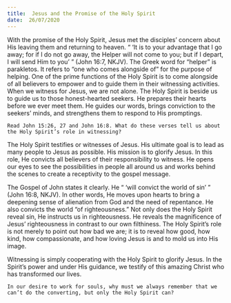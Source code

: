 ```yaml
---
title:  Jesus and the Promise of the Holy Spirit
date:  26/07/2020
---
```


With the promise of the Holy Spirit, Jesus met the disciples’ concern about His leaving them and returning to heaven. “ ‘It is to your advantage that I go away; for if I do not go away, the Helper will not come to you; but if I depart, I will send Him to you’ ” (John 16:7, NKJV). The Greek word for “helper” is parakletos. It refers to “one who comes alongside of” for the purpose of helping. One of the prime functions of the Holy Spirit is to come alongside of all believers to empower and to guide them in their witnessing activities. When we witness for Jesus, we are not alone. The Holy Spirit is beside us to guide us to those honest-hearted seekers. He prepares their hearts before we ever meet them. He guides our words, brings conviction to the seekers’ minds, and strengthens them to respond to His promptings.

`Read John 15:26, 27 and John 16:8. What do these verses tell us about the Holy Spirit’s role in witnessing?`

The Holy Spirit testifies or witnesses of Jesus. His ultimate goal is to lead as many people to Jesus as possible. His mission is to glorify Jesus. In this role, He convicts all believers of their responsibility to witness. He opens our eyes to see the possibilities in people all around us and works behind the scenes to create a receptivity to the gospel message.

The Gospel of John states it clearly. He “ ‘will convict the world of sin’ ” (John 16:8, NKJV). In other words, He moves upon hearts to bring a deepening sense of alienation from God and the need of repentance. He also convicts the world “of righteousness.” Not only does the Holy Spirit reveal sin, He instructs us in righteousness. He reveals the magnificence of Jesus’ righteousness in contrast to our own filthiness. The Holy Spirit’s role is not merely to point out how bad we are; it is to reveal how good, how kind, how compassionate, and how loving Jesus is and to mold us into His image.

Witnessing is simply cooperating with the Holy Spirit to glorify Jesus. In the Spirit’s power and under His guidance, we testify of this amazing Christ who has transformed our lives.

`In our desire to work for souls, why must we always remember that we can’t do the converting, but only the Holy Spirit can?`